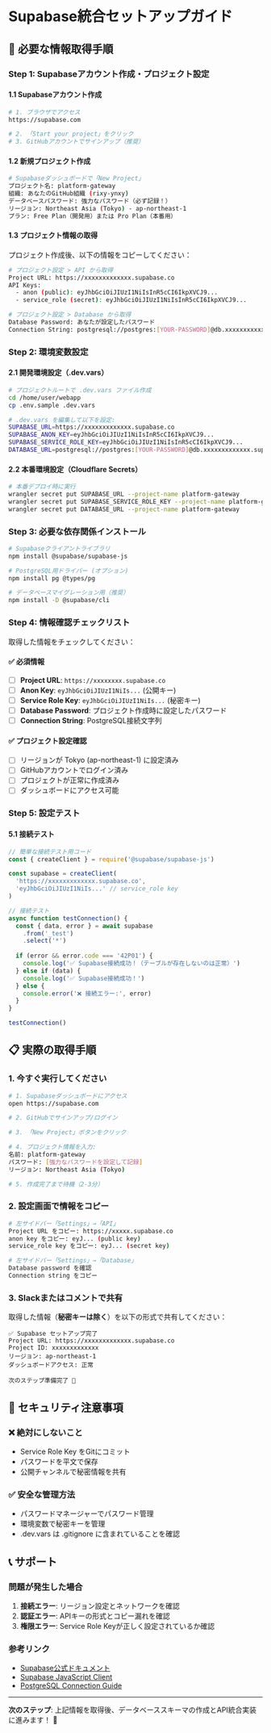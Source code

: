 # Supabase統合セットアップガイド

## 🎯 必要な情報取得手順

### Step 1: Supabaseアカウント作成・プロジェクト設定

#### 1.1 Supabaseアカウント作成
```bash
# 1. ブラウザでアクセス
https://supabase.com

# 2. 「Start your project」をクリック
# 3. GitHubアカウントでサインアップ（推奨）
```

#### 1.2 新規プロジェクト作成
```bash
# Supabaseダッシュボードで「New Project」
プロジェクト名: platform-gateway
組織: あなたのGitHub組織 (rixy-ynxy)
データベースパスワード: 強力なパスワード（必ず記録！）
リージョン: Northeast Asia (Tokyo) - ap-northeast-1
プラン: Free Plan（開発用）または Pro Plan（本番用）
```

#### 1.3 プロジェクト情報の取得
プロジェクト作成後、以下の情報をコピーしてください：

```bash
# プロジェクト設定 > API から取得
Project URL: https://xxxxxxxxxxxxx.supabase.co
API Keys:
  - anon (public): eyJhbGciOiJIUzI1NiIsInR5cCI6IkpXVCJ9...
  - service_role (secret): eyJhbGciOiJIUzI1NiIsInR5cCI6IkpXVCJ9...

# プロジェクト設定 > Database から取得  
Database Password: あなたが設定したパスワード
Connection String: postgresql://postgres:[YOUR-PASSWORD]@db.xxxxxxxxxxxxx.supabase.co:5432/postgres
```

### Step 2: 環境変数設定

#### 2.1 開発環境設定（.dev.vars）
```bash
# プロジェクトルートで .dev.vars ファイル作成
cd /home/user/webapp
cp .env.sample .dev.vars

# .dev.vars を編集して以下を設定:
SUPABASE_URL=https://xxxxxxxxxxxxx.supabase.co
SUPABASE_ANON_KEY=eyJhbGciOiJIUzI1NiIsInR5cCI6IkpXVCJ9...
SUPABASE_SERVICE_ROLE_KEY=eyJhbGciOiJIUzI1NiIsInR5cCI6IkpXVCJ9...
DATABASE_URL=postgresql://postgres:[YOUR-PASSWORD]@db.xxxxxxxxxxxxx.supabase.co:5432/postgres
```

#### 2.2 本番環境設定（Cloudflare Secrets）
```bash
# 本番デプロイ時に実行
wrangler secret put SUPABASE_URL --project-name platform-gateway
wrangler secret put SUPABASE_SERVICE_ROLE_KEY --project-name platform-gateway
wrangler secret put DATABASE_URL --project-name platform-gateway
```

### Step 3: 必要な依存関係インストール

```bash
# Supabaseクライアントライブラリ
npm install @supabase/supabase-js

# PostgreSQL用ドライバー (オプション)
npm install pg @types/pg

# データベースマイグレーション用（推奨）
npm install -D @supabase/cli
```

### Step 4: 情報確認チェックリスト

取得した情報をチェックしてください：

#### ✅ 必須情報
- [ ] **Project URL**: `https://xxxxxxxx.supabase.co`
- [ ] **Anon Key**: `eyJhbGciOiJIUzI1NiIs...` (公開キー)
- [ ] **Service Role Key**: `eyJhbGciOiJIUzI1NiIs...` (秘密キー)
- [ ] **Database Password**: プロジェクト作成時に設定したパスワード
- [ ] **Connection String**: PostgreSQL接続文字列

#### ✅ プロジェクト設定確認
- [ ] リージョンが Tokyo (ap-northeast-1) に設定済み
- [ ] GitHubアカウントでログイン済み
- [ ] プロジェクトが正常に作成済み
- [ ] ダッシュボードにアクセス可能

### Step 5: 設定テスト

#### 5.1 接続テスト
```javascript
// 簡単な接続テスト用コード
const { createClient } = require('@supabase/supabase-js')

const supabase = createClient(
  'https://xxxxxxxxxxxxx.supabase.co',
  'eyJhbGciOiJIUzI1NiIs...' // service_role key
)

// 接続テスト
async function testConnection() {
  const { data, error } = await supabase
    .from('_test')
    .select('*')
  
  if (error && error.code === '42P01') {
    console.log('✅ Supabase接続成功！（テーブルが存在しないのは正常）')
  } else if (data) {
    console.log('✅ Supabase接続成功！')
  } else {
    console.error('❌ 接続エラー:', error)
  }
}

testConnection()
```

## 📋 実際の取得手順

### 1. 今すぐ実行してください

```bash
# 1. Supabaseダッシュボードにアクセス
open https://supabase.com

# 2. GitHubでサインアップ/ログイン

# 3. 「New Project」ボタンをクリック

# 4. プロジェクト情報を入力:
名前: platform-gateway
パスワード: [強力なパスワードを設定して記録]
リージョン: Northeast Asia (Tokyo)

# 5. 作成完了まで待機（2-3分）
```

### 2. 設定画面で情報をコピー

```bash
# 左サイドバー「Settings」→「API」
Project URL をコピー: https://xxxxx.supabase.co
anon key をコピー: eyJ... (public key)
service_role key をコピー: eyJ... (secret key)

# 左サイドバー「Settings」→「Database」  
Database password を確認
Connection string をコピー
```

### 3. Slackまたはコメントで共有

取得した情報（**秘密キーは除く**）を以下の形式で共有してください：

```
✅ Supabase セットアップ完了
Project URL: https://xxxxxxxxxxxxx.supabase.co  
Project ID: xxxxxxxxxxxxx
リージョン: ap-northeast-1
ダッシュボードアクセス: 正常

次のステップ準備完了 🚀
```

## 🚨 セキュリティ注意事項

### ❌ 絶対にしないこと
- Service Role Key をGitにコミット
- パスワードを平文で保存
- 公開チャンネルで秘密情報を共有

### ✅ 安全な管理方法
- パスワードマネージャーでパスワード管理
- 環境変数で秘密キーを管理
- .dev.vars は .gitignore に含まれていることを確認

## 📞 サポート

### 問題が発生した場合

1. **接続エラー**: リージョン設定とネットワークを確認
2. **認証エラー**: APIキーの形式とコピー漏れを確認
3. **権限エラー**: Service Role Keyが正しく設定されているか確認

### 参考リンク
- [Supabase公式ドキュメント](https://supabase.com/docs)
- [Supabase JavaScript Client](https://supabase.com/docs/reference/javascript)
- [PostgreSQL Connection Guide](https://supabase.com/docs/guides/database/connecting-to-postgres)

---

**次のステップ**: 上記情報を取得後、データベーススキーマの作成とAPI統合実装に進みます！ 🚀